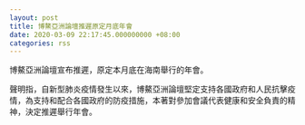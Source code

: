 ```yaml
---
layout: post
title: 博鰲亞洲論壇推遲原定月底年會
date: 2020-03-09 22:17:45.000000000 +08:00
categories: rss
---
```


博鰲亞洲論壇宣布推遲，原定本月底在海南舉行的年會。

聲明指，自新型肺炎疫情發生以來，博鰲亞洲論壇堅定支持各國政府和人民抗擊疫情，為支持和配合各國政府的防疫措施，本著對參加會議代表健康和安全負責的精神，決定推遲舉行年會。
